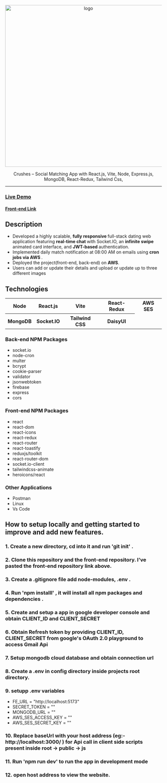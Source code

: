 <div align="center">

<img src="https://as2.ftcdn.net/v2/jpg/08/86/96/65/1000_F_886966555_GxPibnZhRyy3e1RBXhxpLtGwCOVKsVfY.jpg"
alt="logo" width="520" height="auto" />

  <p>
Crushes – Social Matching App with React.js, Vite, Node, Express.js, MongoDB, React-Redux, Tailwind Css, 
  </p>

</div>

<hr>
<h3> <a href= "https://crushes.in/" >Live Demo</a> </h3>
<h4> <a href= "https://github.com/Shubhashis-Roy/crushes-web" >Front-end Link</a> </h4>
<h2>Description</h2>

- Developed a highly scalable, <b> fully responsive </b> full-stack dating web application featuring <b> real-time chat </b>
  with Socket.IO, an <b> infinite swipe </b> animated card interface, and <b> JWT-based </b> authentication.
- Implemented daily match notification at 08:00 AM on emails using <b> cron jobs via AWS </b>.
- Deployed the project(front-end, back-end) on <b> AWS</b>.
- Users can add or update their details and upload or update up to three different images

<h2>Technologies</h2>
<table>
      <tbody>
        <tr>
          <th>Node</th>
          <th>React.js</th>
          <th>Vite</th>
           <th>React-Redux</th>
           <th>AWS SES</th>
        </tr>
          <tr>
           <th>MongoDB</th>
           <th>Socket.IO</th>
           <th>Tailwind CSS</th>
           <th>DaisyUI</th>
         </tr>
      </tbody>    
</table>

### <b> Back-end NPM Packages </b>

- socket.io
- node-cron
- multer
- bcrypt
- cookie-parser
- validator
- jsonwebtoken
- firebase
- express
- cors

### <b> Front-end NPM Packages </b>

- react
- react-dom
- react-icons
- react-redux
- react-router
- react-toastify
- reduxjs/toolkit
- react-router-dom
- socket.io-client
- tailwindcss-animate
- heroicons/react

### Other Applications

- Postman
- Linux
- Vs Code

## How to setup locally and getting started to improve and add new features.

### 1. Create a new directory, cd into it and run 'git init' .

### 2. Clone this repository and the front-end repository. I’ve pasted the front-end repository link above.

### 3. Create a .gitignore file add node-modules, .env .

### 4. Run 'npm installl' , it will install all npm packages and dependencies .

### 5. Create and setup a app in google developer console and obtain CLIENT_ID and CLIENT_SECRET

### 6. Obtain Refresh token by providing CLIENT_ID, CLIENT_SECRET from google's OAuth 2.0 playground to access Gmail Api

### 7. Setup mongodb cloud database and obtain connection url

### 8. Create a .env in config directory inside projects root directory.

### 9. setupp .env variables

- FE_URL = "http://localhost:5173"
- SECRET_TOKEN = ""
- MONGODB_URL = ""
- AWS_SES_ACCESS_KEY = ""
- AWS_SES_SECRET_KEY = ""

### 10. Replace baseUrl with your host address (eg:- http://localhost:3000/ ) for Api call in client side scripts present inside root -> public -> js

### 11. Run 'npm run dev' to run the app in development mode

### 12. open host address to view the website.
